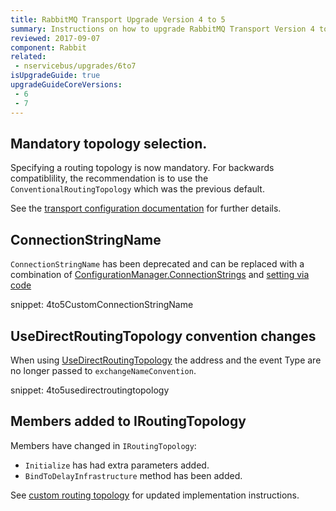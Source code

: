 ```yaml
---
title: RabbitMQ Transport Upgrade Version 4 to 5
summary: Instructions on how to upgrade RabbitMQ Transport Version 4 to 5.
reviewed: 2017-09-07
component: Rabbit
related:
 - nservicebus/upgrades/6to7
isUpgradeGuide: true
upgradeGuideCoreVersions:
 - 6
 - 7
---
```


## Mandatory topology selection.

Specifying a routing topology is now mandatory. For backwards compatiblility, the recommendation is to use the `ConventionalRoutingTopology` which was the previous default. 

See the [transport configuration documentation](/transports/rabbitmq/routing-topology.md) for further details.


## ConnectionStringName

`ConnectionStringName` has been deprecated and can be replaced with a combination of [ConfigurationManager.ConnectionStrings](https://msdn.microsoft.com/en-us/library/system.configuration.configurationmanager.connectionstrings.aspx) and [setting via code](/transports/rabbitmq/connection-settings.md#specifying-the-connection-string-via-code)

snippet: 4to5CustomConnectionStringName


## UseDirectRoutingTopology convention changes

When using [UseDirectRoutingTopology](/transports/rabbitmq/routing-topology.md#direct-routing-topology-enabling-direct-routing-topology) the address and the event Type are no longer passed to `exchangeNameConvention`.

snippet: 4to5usedirectroutingtopology


## Members added to IRoutingTopology

Members have changed in `IRoutingTopology`:

 * `Initialize` has had extra parameters added.
 * `BindToDelayInfrastructure` method has been added.

See [custom routing topology](/transports/rabbitmq/routing-topology.md#custom-routing-topology) for updated implementation instructions.
